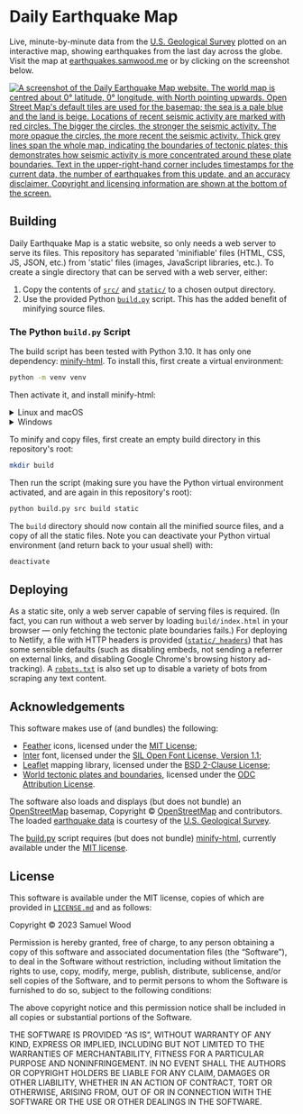 # Daily Earthquake Map

Live, minute-by-minute data from the [U.S. Geological Survey](https://usgs.gov)
plotted on an interactive map, showing earthquakes from the last day across the
globe. Visit the map at [earthquakes.samwood.me](https://earthquakes.samwood.me)
or by clicking on the screenshot below.

[![A screenshot of the Daily Earthquake Map website. The world map is centred about 0° latitude, 0° longitude, with North pointing upwards. Open Street Map's default tiles are used for the basemap; the sea is a pale blue and the land is beige. Locations of recent seismic activity are marked with red circles. The bigger the circles, the stronger the seismic activity. The more opaque the circles, the more recent the seismic activity. Thick grey lines span the whole map, indicating the boundaries of tectonic plates; this demonstrates how seismic activity is more concentrated around these plate boundaries. Text in the upper-right-hand corner includes timestamps for the current data, the number of earthquakes from this update, and an accuracy disclaimer. Copyright and licensing information are shown at the bottom of the screen.](screenshot.png)](https://earthquakes.samwood.me)


## Building

Daily Earthquake Map is a static website, so only needs a web server to serve
its files. This repository has separated 'minifiable' files (HTML, CSS, JS,
JSON, etc.) from 'static' files (images, JavaScript libraries, etc.). To create
a single directory that can be served with a web server, either:

1. Copy the contents of [`src/`](src/) and [`static/`](static/) to a chosen
    output directory.
2. Use the provided Python [`build.py`](build.py) script. This has the added
    benefit of minifying source files.


### The Python `build.py` Script

The build script has been tested with Python 3.10. It has only one dependency:
[minify-html](https://github.com/wilsonzlin/minify-html). To install this,
first create a virtual environment:

```bash
python -m venv venv
```

Then activate it, and install minify-html:

<details>
<summary>Linux and macOS</summary>

```bash
source venv/bin/activate
python -m pip install --upgrade pip minify-html
```
</details>

<details>
<summary>Windows</summary>

```batchfile
venv\Scripts\activate
python -m pip install --upgrade pip minify-html
```
</details>

To minify and copy files, first create an empty build directory in this
repository's root:

```bash
mkdir build
```

Then run the script (making sure you have the Python virtual environment
activated, and are again in this repository's root):

```bash
python build.py src build static
```

The `build` directory should now contain all the minified source files, and a
copy of all the static files. Note you can deactivate your Python virtual
environment (and return back to your usual shell) with:

```bash
deactivate
```


## Deploying

As a static site, only a web server capable of serving files is required. (In
fact, you can run without a web server by loading `build/index.html` in your
browser &mdash; only fetching the tectonic plate boundaries fails.) For
deploying to Netlify, a file with HTTP headers is provided
([`static/_headers`](static/_headers)) that has some sensible defaults (such as
disabling embeds, not sending a referrer on external links, and disabling
Google Chrome's browsing history ad-tracking). A
[`robots.txt`](static/robots.txt) is also set up to disable a variety of bots
from scraping any text content.


## Acknowledgements

This software makes use of (and bundles) the following:

* [Feather](https://github.com/feathericons/feather) icons, licensed under the
    [MIT License](static/feather/LICENSE.txt);
* [Inter](https://rsms.me/inter/) font, licensed under the
    [SIL Open Font License, Version 1.1](static/inter/LICENSE.txt);
* [Leaflet](https://leafletjs.com/) mapping library, licensed under the
    [BSD 2-Clause License](static/leaflet/LICENSE.txt);
* [World tectonic plates and boundaries](https://github.com/fraxen/tectonicplates),
    licensed under the [ODC Attribution License](static/plates/LICENSE.txt).

The software also loads and displays (but does not bundle) an
[OpenStreetMap](https://www.openstreetmap.org/) basemap, Copyright ©
[OpenStreetMap](https://www.openstreetmap.org/copyright) and contributors.
The loaded
[earthquake data](https://earthquake.usgs.gov/earthquakes/feed/v1.0/geojson.php)
is courtesy of the [U.S. Geological Survey](https://usgs.gov).

The [build.py](build.py) script requires (but does not bundle)
[minify-html](https://github.com/wilsonzlin/minify-html), currently available
under the
[MIT license](https://github.com/wilsonzlin/minify-html/blob/master/LICENSE).


## License

This software is available under the MIT license, copies of which are provided
in [`LICENSE.md`](LICENSE.md) and as follows:

Copyright © 2023 Samuel Wood

Permission is hereby granted, free of charge, to any person obtaining a copy of
this software and associated documentation files (the “Software”), to deal in
the Software without restriction, including without limitation the rights to
use, copy, modify, merge, publish, distribute, sublicense, and/or sell copies
of the Software, and to permit persons to whom the Software is furnished to do
so, subject to the following conditions:

The above copyright notice and this permission notice shall be included in all
copies or substantial portions of the Software.

THE SOFTWARE IS PROVIDED “AS IS”, WITHOUT WARRANTY OF ANY KIND, EXPRESS OR
IMPLIED, INCLUDING BUT NOT LIMITED TO THE WARRANTIES OF MERCHANTABILITY,
FITNESS FOR A PARTICULAR PURPOSE AND NONINFRINGEMENT. IN NO EVENT SHALL THE
AUTHORS OR COPYRIGHT HOLDERS BE LIABLE FOR ANY CLAIM, DAMAGES OR OTHER
LIABILITY, WHETHER IN AN ACTION OF CONTRACT, TORT OR OTHERWISE, ARISING FROM,
OUT OF OR IN CONNECTION WITH THE SOFTWARE OR THE USE OR OTHER DEALINGS IN THE
SOFTWARE.
